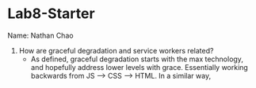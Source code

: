 # Lab8-Starter
Name: Nathan Chao

1. How are graceful degradation and service workers related?
   - As defined, graceful degradation starts with the max technology, and hopefully address lower levels with grace. Essentially working backwards
   from JS --> CSS --> HTML. In a similar way, 